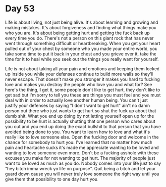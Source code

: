 # Day 53

Life is about living, not just being alive. It's about learning and growing and making mistakes. It's about forgiveness and finding what things make you who you are. It's about being getting hurt and getting the fuck back up every time you do. There's not a person on this giant rock that has never went through something difficult or heartbreaking. When you get your heart pulled out of your chest by someone who you made your entire world, you take some time to put it back in your chest and you grieve over it, take the time for it to heal while you seek out the things you really want for yourself.

Life is not about taking all your pain and emotions and keeping them locked up inside you while your defenses continue to build more walls so they'll never escape. That doesn't make you stronger it makes you hard to fucking love and makes you destroy the people who love you and what for? See here's the thing, I get it, some people don't like to get hurt, they don't like to get sad but I'm sorry to tell you these are things you must feel and you must deal with in order to actually love another human being. You can't just justify your defenses by saying "I don't want to get hurt" ain't no damn person out there who just wants to get hurt so shut the fuck up about that dumb shit. What you end up doing by not letting yourself open up for the possibility to be hurt is actually shutting that one person who cares about you out and you end up doing the exact bullshit to that person that you have avoided being done to you. You want to learn how to love and what it's really like to love someone else. Open the fucking door and welcome in the chance for somebody to hurt you. I've learned that no matter how much pain and heartache sucks it's made me appreciate wanting to be loved and wanting to love someone even more. Don't be a fucking asshole with these excuses you make for not wanting to get hurt. The majority of people just want to be loved as much as you do. Nobody comes into your life just to say "hey bitch imma wreck yo life on purpose". Quit being a bitch and let your guard down cause you will never truly love someone the right way until you give them that possibility to one day hurt you.
